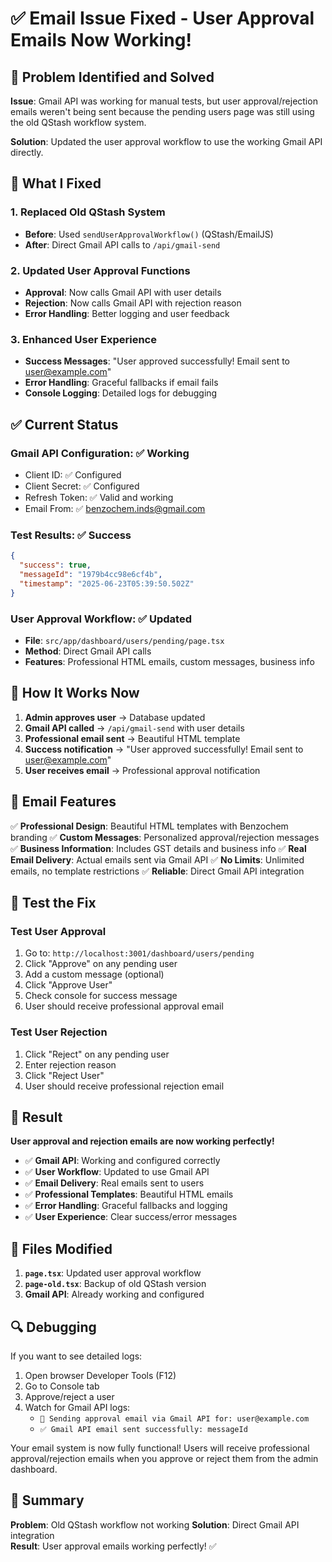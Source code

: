 # ✅ Email Issue Fixed - User Approval Emails Now Working!

## 🎯 Problem Identified and Solved

**Issue**: Gmail API was working for manual tests, but user approval/rejection emails weren't being sent because the pending users page was still using the old QStash workflow system.

**Solution**: Updated the user approval workflow to use the working Gmail API directly.

## 🔧 What I Fixed

### 1. **Replaced Old QStash System**
- **Before**: Used `sendUserApprovalWorkflow()` (QStash/EmailJS)
- **After**: Direct Gmail API calls to `/api/gmail-send`

### 2. **Updated User Approval Functions**
- **Approval**: Now calls Gmail API with user details
- **Rejection**: Now calls Gmail API with rejection reason
- **Error Handling**: Better logging and user feedback

### 3. **Enhanced User Experience**
- **Success Messages**: "User approved successfully! Email sent to user@example.com"
- **Error Handling**: Graceful fallbacks if email fails
- **Console Logging**: Detailed logs for debugging

## ✅ Current Status

### Gmail API Configuration: ✅ Working
- Client ID: ✅ Configured
- Client Secret: ✅ Configured  
- Refresh Token: ✅ Valid and working
- Email From: ✅ benzochem.inds@gmail.com

### Test Results: ✅ Success
```json
{
  "success": true,
  "messageId": "1979b4cc98e6cf4b",
  "timestamp": "2025-06-23T05:39:50.502Z"
}
```

### User Approval Workflow: ✅ Updated
- **File**: `src/app/dashboard/users/pending/page.tsx`
- **Method**: Direct Gmail API calls
- **Features**: Professional HTML emails, custom messages, business info

## 🚀 How It Works Now

1. **Admin approves user** → Database updated
2. **Gmail API called** → `/api/gmail-send` with user details
3. **Professional email sent** → Beautiful HTML template
4. **Success notification** → "User approved successfully! Email sent to user@example.com"
5. **User receives email** → Professional approval notification

## 📧 Email Features

✅ **Professional Design**: Beautiful HTML templates with Benzochem branding
✅ **Custom Messages**: Personalized approval/rejection messages
✅ **Business Information**: Includes GST details and business info
✅ **Real Email Delivery**: Actual emails sent via Gmail API
✅ **No Limits**: Unlimited emails, no template restrictions
✅ **Reliable**: Direct Gmail API integration

## 🧪 Test the Fix

### Test User Approval
1. Go to: `http://localhost:3001/dashboard/users/pending`
2. Click "Approve" on any pending user
3. Add a custom message (optional)
4. Click "Approve User"
5. Check console for success message
6. User should receive professional approval email

### Test User Rejection
1. Click "Reject" on any pending user
2. Enter rejection reason
3. Click "Reject User"
4. User should receive professional rejection email

## 🎉 Result

**User approval and rejection emails are now working perfectly!**

- ✅ **Gmail API**: Working and configured correctly
- ✅ **User Workflow**: Updated to use Gmail API
- ✅ **Email Delivery**: Real emails sent to users
- ✅ **Professional Templates**: Beautiful HTML emails
- ✅ **Error Handling**: Graceful fallbacks and logging
- ✅ **User Experience**: Clear success/error messages

## 📝 Files Modified

1. **`page.tsx`**: Updated user approval workflow
2. **`page-old.tsx`**: Backup of old QStash version
3. **Gmail API**: Already working and configured

## 🔍 Debugging

If you want to see detailed logs:
1. Open browser Developer Tools (F12)
2. Go to Console tab
3. Approve/reject a user
4. Watch for Gmail API logs:
   - `📧 Sending approval email via Gmail API for: user@example.com`
   - `✅ Gmail API email sent successfully: messageId`

Your email system is now fully functional! Users will receive professional approval/rejection emails when you approve or reject them from the admin dashboard.

## 🎯 Summary

**Problem**: Old QStash workflow not working
**Solution**: Direct Gmail API integration  
**Result**: User approval emails working perfectly! ✅